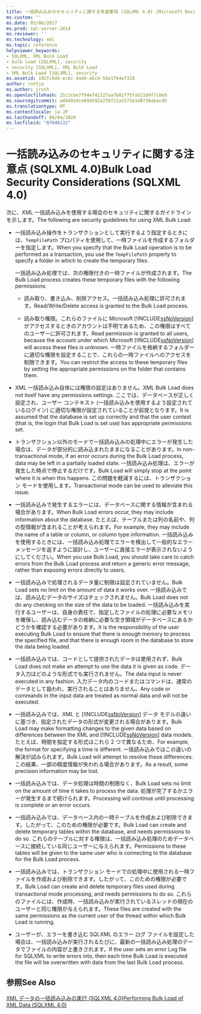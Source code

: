 ```yaml
---
title: 一括読み込みのセキュリティに関する考慮事項 (SQLXML 4.0) |Microsoft Docs
ms.custom: ''
ms.date: 03/06/2017
ms.prod: sql-server-2014
ms.reviewer: ''
ms.technology: xml
ms.topic: reference
helpviewer_keywords:
- SQLXML, XML Bulk Load
- bulk load [SQLXML], security
- security [SQLXML], XML Bulk Load
- XML Bulk Load [SQLXML], security
ms.assetid: 192fc6d4-ecbc-4a4d-a5cb-55e1f64af318
author: rothja
ms.author: jroth
ms.openlocfilehash: 21c1cbe7f94ef42327aa7b81f75fa521d9f7c0e9
ms.sourcegitcommit: ad4d92dce894592a259721a1571b1d8736abacdb
ms.translationtype: MT
ms.contentlocale: ja-JP
ms.lasthandoff: 08/04/2020
ms.locfileid: "87646132"
---
```

# <a name="bulk-load-security-considerations-sqlxml-40"></a><span data-ttu-id="966ad-102">一括読み込みのセキュリティに関する注意点 (SQLXML 4.0)</span><span class="sxs-lookup"><span data-stu-id="966ad-102">Bulk Load Security Considerations (SQLXML 4.0)</span></span>
  <span data-ttu-id="966ad-103">次に、XML 一括読み込みを使用する場合のセキュリティに関するガイドラインを示します。</span><span class="sxs-lookup"><span data-stu-id="966ad-103">The following are security guidelines for using XML Bulk Load:</span></span>  
  
-   <span data-ttu-id="966ad-104">一括読み込み操作をトランザクションとして実行するよう指定するときには、`TempFilePath` プロパティを使用して、一時ファイルを作成するフォルダーを指定します。</span><span class="sxs-lookup"><span data-stu-id="966ad-104">When you specify that the Bulk Load operation is to be performed as a transaction, you use the `TempFilePath` property to specify a folder in which to create the temporary files.</span></span>  
  
     <span data-ttu-id="966ad-105">一括読み込み処理では、次の権限付きの一時ファイルが作成されます。</span><span class="sxs-lookup"><span data-stu-id="966ad-105">The Bulk Load process creates these temporary files with the following permissions:</span></span>  
  
    -   <span data-ttu-id="966ad-106">読み取り、書き込み、削除アクセス。一括読み込み処理に許可されます。</span><span class="sxs-lookup"><span data-stu-id="966ad-106">Read/Write/Delete access is granted to the Bulk Load process.</span></span>  
  
    -   <span data-ttu-id="966ad-107">読み取り権限。これらのファイルに Microsoft [!INCLUDE[ssNoVersion](../../../includes/ssnoversion-md.md)] がアクセスするときのアカウントは不明であるため、この権限はすべてのユーザーに許可されます。</span><span class="sxs-lookup"><span data-stu-id="966ad-107">Read permission is granted to all users, because the account under which Microsoft [!INCLUDE[ssNoVersion](../../../includes/ssnoversion-md.md)] will access these files is unknown.</span></span> <span data-ttu-id="966ad-108">一時ファイルを格納するフォルダーに適切な権限を設定することで、これらの一時ファイルへのアクセスを制限できます。</span><span class="sxs-lookup"><span data-stu-id="966ad-108">You can restrict the access to these temporary files by setting the appropriate permissions on the folder that contains them.</span></span>  
  
-   <span data-ttu-id="966ad-109">XML 一括読み込み自体には権限の設定はありません。</span><span class="sxs-lookup"><span data-stu-id="966ad-109">XML Bulk Load does not itself have any permissions settings.</span></span> <span data-ttu-id="966ad-110">ここでは、データベースが正しく設定され、ユーザー コンテキスト (一括読み込みを使用するよう設定されているログイン) に適切な権限が設定されていることが前提となります。</span><span class="sxs-lookup"><span data-stu-id="966ad-110">It is assumed that the database is set up correctly and that the user context (that is, the login that Bulk Load is set use) has appropriate permissions set.</span></span>  
  
-   <span data-ttu-id="966ad-111">トランザクション以外のモードで一括読み込みの処理中にエラーが発生した場合は、データが部分的に読み込まれたままになることがあります。</span><span class="sxs-lookup"><span data-stu-id="966ad-111">In non-transactional mode, if an error occurs during the Bulk Load process, data may be left in a partially loaded state.</span></span> <span data-ttu-id="966ad-112">一括読み込み処理は、エラーが発生した時点で停止するだけです。</span><span class="sxs-lookup"><span data-stu-id="966ad-112">Bulk Load will simply stop at the point where it is when this happens.</span></span> <span data-ttu-id="966ad-113">この問題を軽減するには、トランザクション モードを使用します。</span><span class="sxs-lookup"><span data-stu-id="966ad-113">Transactional mode can be used to alleviate this issue.</span></span>  
  
-   <span data-ttu-id="966ad-114">一括読み込みで発生するエラーには、データベースに関する情報が含まれる場合があります。</span><span class="sxs-lookup"><span data-stu-id="966ad-114">When Bulk Load errors occur, they may include information about the database.</span></span> <span data-ttu-id="966ad-115">たとえば、テーブルまたは列の名前や、列の型情報が含まれることが考えられます。</span><span class="sxs-lookup"><span data-stu-id="966ad-115">For example, they may include the name of a table or column, or column type information.</span></span> <span data-ttu-id="966ad-116">一括読み込みを使用するときには、一括読み込み処理でエラーを検出して一般的なエラー メッセージを返すように設計し、ユーザーに直接エラーが表示されないようにしてください。</span><span class="sxs-lookup"><span data-stu-id="966ad-116">When you use Bulk Load, you should take care to catch errors from the Bulk Load process and return a generic error message, rather than exposing errors directly to users.</span></span>  
  
-   <span data-ttu-id="966ad-117">一括読み込みで処理されるデータ量に制限は設定されていません。</span><span class="sxs-lookup"><span data-stu-id="966ad-117">Bulk Load sets no limit on the amount of data it works over.</span></span> <span data-ttu-id="966ad-118">一括読み込みでは、読み込むデータのサイズはチェックされません。</span><span class="sxs-lookup"><span data-stu-id="966ad-118">Bulk Load does not do any checking on the size of the data to be loaded.</span></span> <span data-ttu-id="966ad-119">一括読み込みを実行するユーザーは、自身の責任で、指定したファイルの処理に必要なメモリを確保し、読み込むデータの格納に必要な空き領域がデータベースにあるかどうかを確認する必要があります。</span><span class="sxs-lookup"><span data-stu-id="966ad-119">It is the responsibility of the user executing Bulk Load to ensure that there is enough memory to process the specified file, and that there is enough room in the database to store the data being loaded.</span></span>  
  
-   <span data-ttu-id="966ad-120">一括読み込みでは、コードとして提供されたデータは使用されず、</span><span class="sxs-lookup"><span data-stu-id="966ad-120">Bulk Load does not make an attempt to use the data it is given as code.</span></span> <span data-ttu-id="966ad-121">データ入力はどのような形式でも実行されません。</span><span class="sxs-lookup"><span data-stu-id="966ad-121">The data input is never executed in any fashion.</span></span> <span data-ttu-id="966ad-122">入力データ内のコードまたはコマンドは、通常のデータとして扱われ、実行されることはありません。</span><span class="sxs-lookup"><span data-stu-id="966ad-122">Any code or commands in the input data are treated as normal data and will not be executed.</span></span>  
  
-   <span data-ttu-id="966ad-123">一括読み込みでは、XML と [!INCLUDE[ssNoVersion](../../../includes/ssnoversion-md.md)] データ モデルの違いに基づき、指定されたデータの形式が変更される場合があります。</span><span class="sxs-lookup"><span data-stu-id="966ad-123">Bulk Load may make formatting changes to the given data based on differences between the XML and [!INCLUDE[ssNoVersion](../../../includes/ssnoversion-md.md)] data models.</span></span> <span data-ttu-id="966ad-124">たとえば、時間を指定する形式はこれら 2 つで異なるため、</span><span class="sxs-lookup"><span data-stu-id="966ad-124">For example, the format for specifying a time is different.</span></span> <span data-ttu-id="966ad-125">一括読み込みではこの違いの解決が試みられます。</span><span class="sxs-lookup"><span data-stu-id="966ad-125">Bulk Load will attempt to resolve these differences.</span></span> <span data-ttu-id="966ad-126">この結果、一部の精度情報が失われる場合があります。</span><span class="sxs-lookup"><span data-stu-id="966ad-126">As a result, some precision information may be lost.</span></span>  
  
-   <span data-ttu-id="966ad-127">一括読み込みでは、データ処理は時間の制限なく、</span><span class="sxs-lookup"><span data-stu-id="966ad-127">Bulk Load sets no limit on the amount of time it takes to process the data.</span></span> <span data-ttu-id="966ad-128">処理が完了するかエラーが発生するまで続けられます。</span><span class="sxs-lookup"><span data-stu-id="966ad-128">Processing will continue until processing is complete or an error occurs.</span></span>  
  
-   <span data-ttu-id="966ad-129">一括読み込みでは、データベース内の一時テーブルを作成および削除できます。したがって、このための権限が必要です。</span><span class="sxs-lookup"><span data-stu-id="966ad-129">Bulk Load can create and delete temporary tables within the database, and needs permissions to do so.</span></span> <span data-ttu-id="966ad-130">これらのテーブルに対する権限は、一括読み込み処理のためデータベースに接続している同じユーザーに与えられます。</span><span class="sxs-lookup"><span data-stu-id="966ad-130">Permissions to these tables will be given to the same user who is connecting to the database for the Bulk Load process.</span></span>  
  
-   <span data-ttu-id="966ad-131">一括読み込みでは、トランザクション モードでの処理中に使用される一時ファイルを作成および削除できます。したがって、このための権限が必要です。</span><span class="sxs-lookup"><span data-stu-id="966ad-131">Bulk Load can create and delete temporary files used during transactional mode processing, and needs permissions to do so.</span></span> <span data-ttu-id="966ad-132">これらのファイルには、作成時、一括読み込みが実行されているスレッドの現在のユーザーと同じ権限が与えられます。</span><span class="sxs-lookup"><span data-stu-id="966ad-132">These files are created with the same permissions as the current user of the thread within which Bulk Load is running.</span></span>  
  
-   <span data-ttu-id="966ad-133">ユーザーが、エラーを書き込む SQLXML のエラー ログ ファイルを設定した場合は、一括読み込みが実行されるたびに、最新の一括読み込み処理のデータでファイルの内容が上書きされます。</span><span class="sxs-lookup"><span data-stu-id="966ad-133">If the user sets an error Log file for SQLXML to write errors into, then each time Bulk Load is executed the file will be overwritten with data from the last Bulk Load process.</span></span>  
  
## <a name="see-also"></a><span data-ttu-id="966ad-134">参照</span><span class="sxs-lookup"><span data-stu-id="966ad-134">See Also</span></span>  
 [<span data-ttu-id="966ad-135">XML データの一括読み込みの実行 &#40;SQLXML 4.0&#41;</span><span class="sxs-lookup"><span data-stu-id="966ad-135">Performing Bulk Load of XML Data &#40;SQLXML 4.0&#41;</span></span>](../bulk-load-xml/performing-bulk-load-of-xml-data-sqlxml-4-0.md)  
  
  
